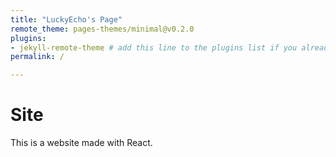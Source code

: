 ```yaml
---
title: "LuckyEcho's Page"
remote_theme: pages-themes/minimal@v0.2.0
plugins:
- jekyll-remote-theme # add this line to the plugins list if you already have one
permalink: /

---
```


# Site

This is a website made with React.
